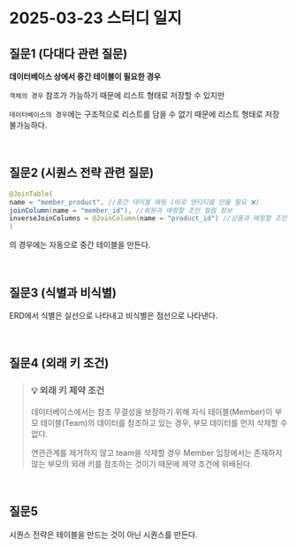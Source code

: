 # 2025-03-23 스터디 일지

## 질문1 (다대다 관련 질문)

**데이터베이스 상에서 중간 테이블이 필요한 경우**

`객체의 경우` 참조가 가능하기 때문에 리스트 형태로 저장할 수 있지만 

`데이터베이스의 경우`에는 구조적으로 리스트를 담을 수 없기 때문에 리스트 형태로 저장 불가능하다. 

<br>

## 질문2 (시퀀스 전략 관련 질문)

```java
@JoinTable(
name = "member_product", //중간 테이블 매핑 (따로 엔티티를 만들 필요 ❌)
joinColumn(name = "member_id"), //회원과 매핑할 조인 컬럼 정보
inverseJoinColumns = @JoinColumn(name = "product_id") //상품과 매핑할 조인 컬럼 정보
)
```
의 경우에는 자동으로 중간 테이블을 만든다. 

<br>

## 질문3 (식별과 비식별)

ERD에서 식별은 실선으로 나타내고 비식별은 점선으로 나타낸다. 

<br>

## 질문4 (외래 키 조건)

> ### 💡 외래 키 제약 조건
> 
> 데이터베이스에서는 참조 무결성을 보장하기 위해 자식 테이블(Member)이 부모 테이블(Team)의 데이터를 참조하고 있는 경우, 부모 데이터를 먼저 삭제할 수 없다.
>
> 연관관계를 제거하지 않고 team을 삭제할 경우 Member 입장에서는 존재하지 않는 부모의 외래 키를 참조하는 것이기 때문에 제약 조건에 위배된다.

<br>

## 질문5 

시퀀스 전략은 테이블을 만드는 것이 아닌 시퀀스를 만든다. 


